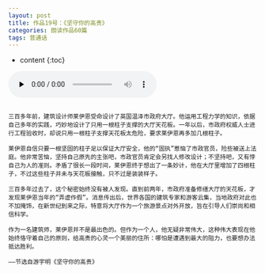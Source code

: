 ```yaml
---
layout: post
title: 作品19号：《坚守你的高贵》
categories: 朗读作品60篇
tags: 普通话
---
```


* content
{:toc}



<audio id="audio" controls="" preload="none">
<source id="MP3" src="https://www.conceptenglish.cn/x/PTH60/19.MP3">
</audio>



```

三百多年前，建筑设计师莱伊恩受命设计了英国温泽市政府大厅。他运用工程力学的知识，依据自己多年的实践，巧妙地设计了只用一根柱子支撑的大厅天花板。一年以后，市政府权威人士进行工程验收时，却说只用一根柱子支撑天花板太危险，要求莱伊恩再多加几根柱子。

莱伊恩自信只要一根坚固的柱子足以保证大厅安全，他的“固执”惹恼了市政官员，险些被送上法庭。他非常苦恼，坚持自己原先的主张吧，市政官员肯定会另找人修改设计；不坚持吧，又有悖自己为人的准则。矛盾了很长一段时间，莱伊恩终于想出了一条妙计，他在大厅里增加了四根柱子，不过这些柱子并未与天花板接触，只不过是装装样子。

三百多年过去了，这个秘密始终没有被人发现。直到前两年，市政府准备修缮大厅的天花板，才发现莱伊恩当年的“弄虚作假”。消息传出后，世界各国的建筑专家和游客云集，当地政府对此也不加掩饰，在新世纪到来之际，特意将大厅作为一个旅游景点对外开放，旨在引导人们崇尚和相信科学。

作为一名建筑师，莱伊恩并不是最出色的。但作为一个人，他无疑非常伟大，这种伟大表现在他始终恪守着自己的原则，给高贵的心灵一个美丽的住所：哪怕是遭遇到最大的阻力，也要想办法抵达胜利。

——节选自游宇明《坚守你的高贵》

```
